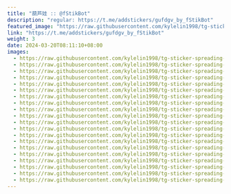 ```yaml
---
title: "葫芦娃 :: @fStikBot"
description: "regular: https://t.me/addstickers/gufdgv_by_fStikBot"
featured_image: "https://raw.githubusercontent.com/kylelin1998/tg-sticker-spreading-worldwide-images/main/img/c50639cd-3b89-4538-b6fa-ad8cf3f59c23.jpg"
link: "https://t.me/addstickers/gufdgv_by_fStikBot"
weight: 3
date: 2024-03-20T08:11:10+08:00
images:
  - https://raw.githubusercontent.com/kylelin1998/tg-sticker-spreading-worldwide-images/main/img/c50639cd-3b89-4538-b6fa-ad8cf3f59c23.jpg
  - https://raw.githubusercontent.com/kylelin1998/tg-sticker-spreading-worldwide-images/main/img/62ad64e8-e9b8-44fa-b0f5-cb8e8285a8b6.jpg
  - https://raw.githubusercontent.com/kylelin1998/tg-sticker-spreading-worldwide-images/main/img/21a64859-318f-4533-b2dc-894cc99d4d46.jpg
  - https://raw.githubusercontent.com/kylelin1998/tg-sticker-spreading-worldwide-images/main/img/39d09a38-3699-4e53-ade8-79bab95e3fd6.jpg
  - https://raw.githubusercontent.com/kylelin1998/tg-sticker-spreading-worldwide-images/main/img/c7bd165a-1800-4a57-a8a9-97d27b3f6853.jpg
  - https://raw.githubusercontent.com/kylelin1998/tg-sticker-spreading-worldwide-images/main/img/3e96c1a4-6e85-455c-a5da-750f1695d2e8.jpg
  - https://raw.githubusercontent.com/kylelin1998/tg-sticker-spreading-worldwide-images/main/img/3500b4a3-24af-4be7-912b-f3ecebbd7f9c.jpg
  - https://raw.githubusercontent.com/kylelin1998/tg-sticker-spreading-worldwide-images/main/img/b1e336a5-7f67-405e-afcf-2dffa304ed25.jpg
  - https://raw.githubusercontent.com/kylelin1998/tg-sticker-spreading-worldwide-images/main/img/1ddddf87-a050-4120-9f83-1a2b26143cca.jpg
  - https://raw.githubusercontent.com/kylelin1998/tg-sticker-spreading-worldwide-images/main/img/50dfb49f-97fa-45d4-bf68-dab1cf1a3329.jpg
  - https://raw.githubusercontent.com/kylelin1998/tg-sticker-spreading-worldwide-images/main/img/6681073a-e13a-4e4a-ae0f-b845136388f4.jpg
  - https://raw.githubusercontent.com/kylelin1998/tg-sticker-spreading-worldwide-images/main/img/1516c2fa-00b2-4a67-aecc-d91f95b0d7a2.jpg
  - https://raw.githubusercontent.com/kylelin1998/tg-sticker-spreading-worldwide-images/main/img/1b1744c2-8548-4ba5-9ca1-4b753cbf92b5.jpg
  - https://raw.githubusercontent.com/kylelin1998/tg-sticker-spreading-worldwide-images/main/img/8783382b-79dc-4973-9e39-bb944aef36e6.jpg
  - https://raw.githubusercontent.com/kylelin1998/tg-sticker-spreading-worldwide-images/main/img/504d4537-ac14-47f7-af18-44605bee1f13.jpg
  - https://raw.githubusercontent.com/kylelin1998/tg-sticker-spreading-worldwide-images/main/img/7279358e-20ce-42ad-8e28-26930464fc78.jpg
  - https://raw.githubusercontent.com/kylelin1998/tg-sticker-spreading-worldwide-images/main/img/f13a0424-9092-4003-8641-22f6b29b6809.jpg
  - https://raw.githubusercontent.com/kylelin1998/tg-sticker-spreading-worldwide-images/main/img/b132fd95-bc68-4dc0-bac2-e1fd53655be8.jpg
  - https://raw.githubusercontent.com/kylelin1998/tg-sticker-spreading-worldwide-images/main/img/873ae79c-a1b1-483b-a442-712816014071.jpg
  - https://raw.githubusercontent.com/kylelin1998/tg-sticker-spreading-worldwide-images/main/img/2794eecc-c97c-456a-bef3-0c678efd81b5.jpg
---
```

